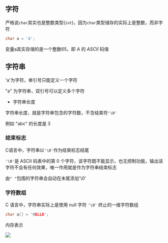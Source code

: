 <!--
 * @Description: 
 * @Version: 1.0
 * @Author: DaLao
 * @Email: dalao_li@163.com
 * @Date: 2021-11-13 23:31:24
 * @LastEditors: DaLao
 * @LastEditTime: 2022-01-16 14:42:56
-->

## 字符

严格说`char`其实也是整数类型(`int`)，因为`char`类型储存的实际上是整数，而非字符

```c
char a = 'A';
```

变量a其实存储的是一个整数65，即 $A$ 的 $ASCII$ 码值


## 字符串

'a'为字符，单引号只能定义一个字符

"a" 为字符串，双引号可以定义多个字符

- 字符串长度

字符串长度，就是字符串包含的字符数，不含结束符`'\0'`

例如 "abc" 的长度是 3


### 结束标志

C语言中，字符串以`'\0'`作为结束标志结尾

`'\0'`是 ASCII 码表中的第 0 个字符，该字符既不能显示，也无控制功能，输出该字符不会有任何效果，唯一作用就是作为字符串结束标志

由`" "`包围的字符串会自动在末尾添加'\0'


### 字符数组

C 语言中，字符串实际上是使用 null 字符 `'\0'` 终止的一维字符数组

```c
char a[] = 'HELLO';
```

内存表示

![](https://cdn.hurra.ltd/img/20211126202255.png)


